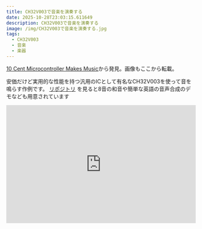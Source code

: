 ```yaml
---
title: CH32V003で音楽を演奏する
date: 2025-10-28T23:03:15.611649
description: CH32V003で音楽を演奏する
image: /img/CH32V003で音楽を演奏する.jpg
tags:
  - CH32V003
  - 音楽
  - 楽器
---
```

[10 Cent Microcontroller Makes Music](https://hackaday.com/2025/10/23/10-cent-microcontroller-makes-music/)から発見。画像もここから転載。

安価だけど実用的な性能を持つ汎用のICとして有名なCH32V003を使って音を鳴らす作例です。
[リポジトリ](https://github.com/atomic14/ch32v003-audio) を見ると8音の和音や簡単な英語の音声合成のデモなども用意されています


<iframe width="100%" height="315" src="https://www.youtube.com/embed/RiiS4jjG6ME" title="YouTube video player" frameborder="0" allow="accelerometer; autoplay; clipboard-write; encrypted-media; gyroscope; picture-in-picture" allowfullscreen></iframe>



